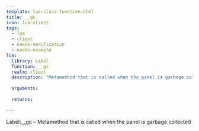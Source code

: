 ```yaml
---
template: lua-class-function.html
title: __gc
icon: lua-client
tags:
  - lua
  - client
  - needs-verification
  - needs-example
lua:
  library: Label
  function: __gc
  realm: client
  description: "Metamethod that is called when the panel is garbage collected"
  
  arguments:
  
  returns:
    
---
```


<div class="lua__search__keywords">
Label:__gc &#x2013; Metamethod that is called when the panel is garbage collected
</div>
